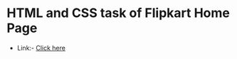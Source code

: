 <h1>HTML and CSS task of Flipkart Home Page </h1>

- Link:- [Click here](https://harsh-flipkart.netlify.app/)
